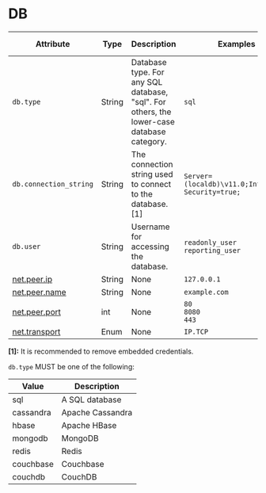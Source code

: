 # DB

<!-- semconv db(tag=connection-level,remove_constraints) -->
| Attribute  | Type | Description  | Examples  | [Requirement Level](https://opentelemetry.io/docs/specs/semconv/general/attribute-requirement-level/) |
|---|---|---|---|---|
| `db.type` | String | Database type. For any SQL database, "sql". For others, the lower-case database category. | `sql` | `Required` |
| `db.connection_string` | String | The connection string used to connect to the database. [1] | `Server=(localdb)\v11.0;Integrated Security=true;` | `Recommended` |
| `db.user` | String | Username for accessing the database. | `readonly_user`<br>`reporting_user` | `Recommended` |
| [net.peer.ip](general.md) | String | None | `127.0.0.1` | `Recommended` |
| [net.peer.name](general.md) | String | None | `example.com` | `Recommended` |
| [net.peer.port](general.md) | int | None | `80`<br>`8080`<br>`443` | `Recommended` |
| [net.transport](general.md) | Enum | None | `IP.TCP` | `Recommended` |

**[1]:** It is recommended to remove embedded credentials.

`db.type` MUST be one of the following:

| Value  | Description |
|---|---|
| sql | A SQL database |
| cassandra | Apache Cassandra |
| hbase | Apache HBase |
| mongodb | MongoDB |
| redis | Redis |
| couchbase | Couchbase |
| couchdb | CouchDB |

<!-- endsemconv -->
